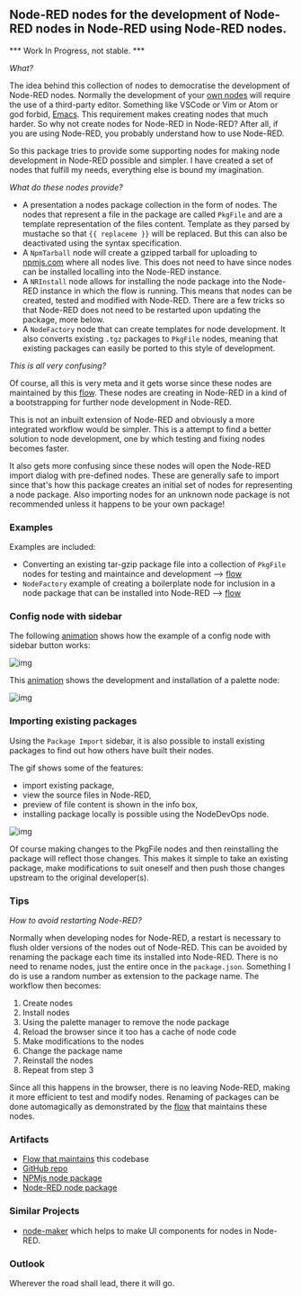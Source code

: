 ## Node-RED nodes for the development of Node-RED nodes in Node-RED using Node-RED nodes.


*** Work In Progress, not stable. ***

*What?*

The idea behind this collection of nodes to democratise the development of Node-RED nodes. Normally the development of your [own nodes](https://nodered.org/docs/creating-nodes/) will require the use of a third-party editor. Something like VSCode or Vim or Atom or god forbid, [Emacs](https://discourse.nodered.org/t/node-red-node-development-in-node-red/81525/2). This requirement makes creating nodes that much harder. So why not create nodes for Node-RED in Node-RED? After all, if you are using Node-RED, you probably understand how to use Node-RED.

So this package tries to provide some supporting nodes for making node development in Node-RED possible and simpler. I have created a set of nodes that fulfill my needs, everything else is bound my imagination. 

*What do these nodes provide?*

- A presentation a nodes package collection in the form of nodes. The nodes that represent a file in the package are called `PkgFile` and are a template representation of the files content. Template as they parsed by mustache so that `{{ replaceme }}` will be replaced. But this can also be deactivated using the syntax specification.
- A `NpmTarball` node will create a gzipped tarball for uploading to [npmjs.com](https://npmjs.com) where all nodes live. This does not need to have since nodes can be installed localling into the Node-RED instance.
- A `NRInstall` node allows for installing the node package into the Node-RED instance in which the flow is running. This means that nodes can be created, tested and modified with Node-RED. There are a few tricks so that Node-RED does not need to be restarted upon updating the package, more below.
- A `NodeFactory` node that can create templates for node development. It also converts existing `.tgz` packages to `PkgFile` nodes, meaning that existing packages can easily be ported to this style of development. 

*This is all very confusing?*

Of course, all this is very meta and it gets worse since these nodes are maintained by this [flow](https://flowhub.org/f/b92be5062203ff69). These nodes are creating in Node-RED in a kind of a bootstrapping for further node development in Node-RED.

This is not an inbuilt extension of Node-RED and obviously a more integrated workflow would be simpler. This is a attempt to find a better solution to node development, one by which testing and fixing nodes becomes faster.

It also gets more confusing since these nodes will open the Node-RED import dialog with pre-defined nodes. These are generally safe to import since that's how this package creates an initial set of nodes for representing a node package. Also importing nodes for an unknown node package is not recommended unless it happens to be your own package!

### Examples 

Examples are included:

- Converting an existing tar-gzip package file into a collection of `PkgFile` nodes for testing and maintaince and development --> [flow](https://flowhub.org/f/eef4037a6d25a1e0)
- `NodeFactory` example of creating a boilerplate node for inclusion in a node package that can be installed into Node-RED --> [flow](https://flowhub.org/f/7bece6814c033925)

### Config node with sidebar

The following [animation](https://cdn.openmindmap.org/content/1697462227098_confignode2.gif) shows how the example of a config node with sidebar button works:

![img](https://cdn.openmindmap.org/content/1697462227098_confignode2.gif)

This [animation](https://cdn.openmindmap.org/content/1697013164685_out-fps15.gif) shows the development and installation of a palette node:

![img](https://cdn.openmindmap.org/content/1697013164685_out-fps15.gif)


### Importing existing packages

Using the `Package Import` sidebar, it is also possible to install existing packages to find out how others have built their nodes. 

The gif shows some of the features:

- import existing package,
- view the source files in Node-RED,
- preview of file content is shown in the info box,
- installing package locally is possible using the NodeDevOps node.

![img](https://cdn.openmindmap.org/content/1701013172299_nodedevinstall.gif)

Of course making changes to the PkgFile nodes and then reinstalling the package will reflect those changes. This makes it simple to take an existing package, make modifications to suit oneself and then push those changes upstream to the original developer(s).

### Tips

*How to avoid restarting Node-RED?*

Normally when developing nodes for Node-RED, a restart is necessary to flush older versions of the nodes out of Node-RED. This can be avoided by renaming the package each time its installed into Node-RED. There is no need to rename nodes, just the entire once in the `package.json`. Something I do is use a random number as extension to the package name. The workflow then becomes:

1. Create nodes
2. Install nodes
3. Using the palette manager to remove the node package
4. Reload the browser since it too has a cache of node code
5. Make modifications to the nodes
6. Change the package name
7. Reinstall the nodes
8. Repeat from step 3

Since all this happens in the browser, there is no leaving Node-RED, making it more efficient to test and modify nodes. Renaming of packages can be done automagically as demonstrated by the [flow](https://flowhub.org/f/b92be5062203ff69) that maintains these nodes.

### Artifacts

- [Flow that maintains](https://flowhub.org/f/b92be5062203ff69) this codebase
- [GitHub repo](https://github.com/gorenje/node-red-contrib-nodedev)
- [NPMjs node package](https://www.npmjs.com/package/@gregoriusrippenstein/node-red-contrib-nodedev)
- [Node-RED node package](https://flows.nodered.org/node/@gregoriusrippenstein/node-red-contrib-nodedev)

### Similar Projects

- [node-maker](https://github.com/steveorevo/node-maker) which helps to make UI components for nodes in Node-RED.

### Outlook

Wherever the road shall lead, there it will go.

